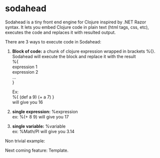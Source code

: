 # sodahead

Sodahead is a tiny front end engine for Clojure inspired by .NET Razor syntax. It lets you embed Clojure code in plain text (html tags, css, etc), executes the code and replaces it with resulted output.

There are 3 ways to execute code in Sodahead:

1. <b>Block of code:</b> a chunk of clojure expression wrapped in brackets %{}. Sodahead will execute the block and replace it with the result<br>
	%{ <br>
		expression 1 <br>
		expression 2 <br>
		... <br>
	} <br>

	Ex:  <br>
	%{  (def a 9)  (+ a 7)  } <br>
	will give you 16

2. <b>single expression:</b> %expression<br>
	ex: %(+ 8 9) will give you 17

3. <b>single variable:</b> %variable <br>
	ex: %Math/PI will give you 3.14<br>


Non trivial example:


Next coming feature: Template.